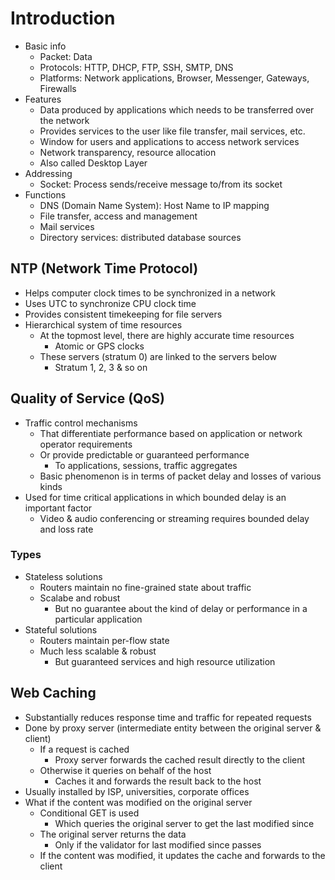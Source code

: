 # Introduction
- Basic info
  - Packet: Data
  - Protocols: HTTP, DHCP, FTP, SSH, SMTP, DNS
  - Platforms: Network applications, Browser, Messenger, Gateways, Firewalls
- Features
  - Data produced by applications which needs to be transferred over the network
  - Provides services to the user like file transfer, mail services, etc.
  - Window for users and applications to access network services
  - Network transparency, resource allocation
  - Also called Desktop Layer
- Addressing
  - Socket: Process sends/receive message to/from its socket
- Functions
  - DNS (Domain Name System): Host Name to IP mapping
  - File transfer, access and management
  - Mail services
  - Directory services: distributed database sources

## NTP (Network Time Protocol)
- Helps computer clock times to be synchronized in a network
- Uses UTC to synchronize CPU clock time
- Provides consistent timekeeping for file servers
- Hierarchical system of time resources
  - At the topmost level, there are highly accurate time resources
    - Atomic or GPS clocks
  - These servers (stratum 0) are linked to the servers below
    - Stratum 1, 2, 3 & so on

## Quality of Service (QoS)
- Traffic control mechanisms
  - That differentiate performance based on application or network operator requirements
  - Or provide predictable or guaranteed performance
    - To applications, sessions, traffic aggregates
  - Basic phenomenon is in terms of packet delay and losses of various kinds
- Used for time critical applications in which bounded delay is an important factor
  - Video & audio conferencing or streaming requires bounded delay and loss rate

### Types
- Stateless solutions
  - Routers maintain no fine-grained state about traffic
  - Scalabe and robust
    - But no guarantee about the kind of delay or performance in a particular application
- Stateful solutions
  - Routers maintain per-flow state
  - Much less scalable & robust
    - But guaranteed services and high resource utilization

## Web Caching
- Substantially reduces response time and traffic for repeated requests
- Done by proxy server (intermediate entity between the original server & client)
  - If a request is cached
    - Proxy server forwards the cached result directly to the client
  - Otherwise it queries on behalf of the host
    - Caches it and forwards the result back to the host
- Usually installed by ISP, universities, corporate offices
- What if the content was modified on the original server
  - Conditional GET is used
    - Which queries the original server to get the last modified since
  - The original server returns the data
    - Only if the validator for last modified since passes
  - If the content was modified, it updates the cache and forwards to the client
